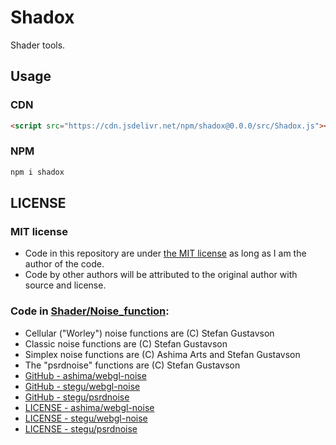 # Shadox

Shader tools.

## Usage

### CDN

```html
<script src="https://cdn.jsdelivr.net/npm/shadox@0.0.0/src/Shadox.js"></script>
```

### NPM

```bash
npm i shadox
```

## LICENSE

### MIT license

- Code in this repository are under [the MIT license](https://github.com/ZRNOF/Shadox/blob/main/LICENSE) as long as I am the author of the code.
- Code by other authors will be attributed to the original author with source and license.

### Code in [Shader/Noise_function](https://github.com/ZRNOF/Shadox/tree/main/src/Generate/Noise_functions/):

- Cellular ("Worley") noise functions are (C) Stefan Gustavson
- Classic noise functions are (C) Stefan Gustavson
- Simplex noise functions are (C) Ashima Arts and Stefan Gustavson
- The "psrdnoise" functions are (C) Stefan Gustavson
- [GitHub - ashima/webgl-noise](https://github.com/ashima/webgl-noise)
- [GitHub - stegu/webgl-noise](https://github.com/stegu/webgl-noise)
- [GitHub - stegu/psrdnoise](https://github.com/stegu/psrdnoise/)
- [LICENSE - ashima/webgl-noise](https://github.com/ashima/webgl-noise/blob/master/LICENSE)
- [LICENSE - stegu/webgl-noise](https://github.com/stegu/webgl-noise/blob/master/LICENSE)
- [LICENSE - stegu/psrdnoise](https://github.com/stegu/psrdnoise#license)
